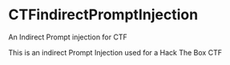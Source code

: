 # CTFindirectPromptInjection
An Indirect Prompt injection for CTF

This is an indirect Prompt Injection used for a Hack The Box CTF
